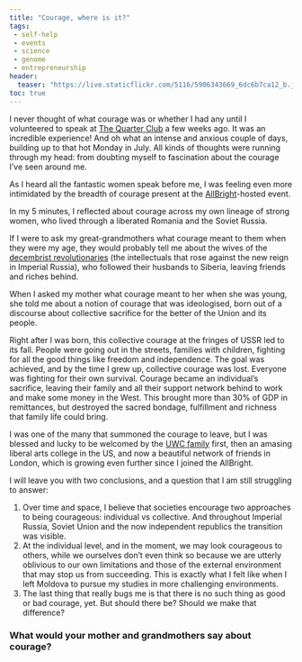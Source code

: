 ```yaml
---
title: "Courage, where is it?"
tags:
 - self-help
 - events
 - science
 - genome
 - entrepreneurship
header:
  teaser: "https://live.staticflickr.com/5116/5906343669_6dc6b7ca12_b.jpg"
toc: true
---  
```

I never thought of what courage was or whether I had any until I volunteered to speak at [The Quarter Club](http://thequarterclub.org/) a few weeks ago. It was an incredible experience! And oh what an intense and anxious couple of days, building up to that hot Monday in July. All kinds of thoughts were running through my head: from doubting myself to fascination about the courage I’ve seen around me.

As I heard all the fantastic women speak before me, I was feeling even more intimidated by the breadth of courage present at the [AllBright](https://www.allbrightcollective.com/Events)-hosted event.

In my 5 minutes, I reflected about courage across my own lineage of strong women, who lived through a liberated Romania and the Soviet Russia.

If I were to ask my great-grandmothers what courage meant to them when they were my age, they would probably tell me about the wives of the [decembrist revolutionaries](https://en.wikipedia.org/wiki/Decembrist_revolt) (the intellectuals that rose against the new reign in Imperial Russia), who followed their husbands to Siberia, leaving friends and riches behind.

When I asked my mother what courage meant to her when she was young, she told me about a notion of courage that was ideologised, born out of a discourse about collective sacrifice for the better of the Union and its people.

Right after I was born, this collective courage at the fringes of USSR led to its fall. People were going out in the streets, families with children, fighting for all the good things like freedom and independence. The goal was achieved, and by the time I grew up, collective courage was lost. Everyone was fighting for their own survival. Courage became an individual’s sacrifice, leaving their family and all their support network behind to work and make some money in the West. This brought more than 30% of GDP in remittances, but destroyed the sacred bondage, fulfillment and richness that family life could bring.

I was one of the many that summoned the courage to leave, but I was blessed and lucky to be welcomed by the [UWC family](https://www.uwc.org/) first, then an amasing liberal arts college in the US, and now a beautiful network of friends in London, which is growing even further since I joined the AllBright.

I will leave you with two conclusions, and a question that I am still struggling to answer:

   1. Over time and space, I believe that societies encourage two approaches to being courageous: individual vs collective. And throughout Imperial Russia, Soviet Union and the now independent republics the transition was visible.
   2. At the individual level, and in the moment, we may look courageous to others, while we ourselves don’t even think so because we are utterly oblivious to our own limitations and those of the external environment that may stop us from succeeding. This is exactly what I felt like when I left Moldova to pursue my studies in more challenging environments.
   3. The last thing that really bugs me is that there is no such thing as good or bad courage, yet. But should there be? Should we make that difference?

### What would your mother and grandmothers say about courage?